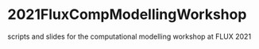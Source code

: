 # 2021FluxCompModellingWorkshop
scripts and slides for the computational modelling workshop at FLUX 2021
